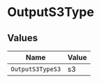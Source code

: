 # OutputS3Type


## Values

| Name             | Value            |
| ---------------- | ---------------- |
| `OutputS3TypeS3` | s3               |